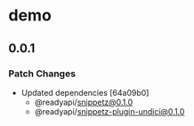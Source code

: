 # demo

## 0.0.1

### Patch Changes

- Updated dependencies [64a09b0]
  - @readyapi/snippetz@0.1.0
  - @readyapi/snippetz-plugin-undici@0.1.0
